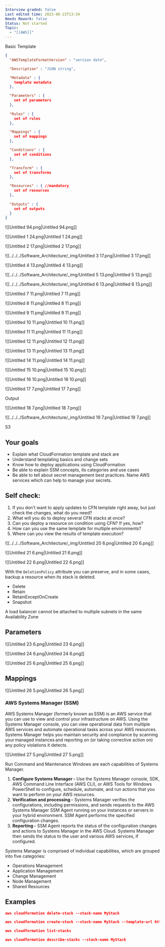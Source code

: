 ```yaml
---
Interview graded: false
Last edited time: 2023-08-23T13:34
Needs Rework: false
Status: Not started
Topic:
  - "[[AWS]]"
---
```

Basic Template

```JSON
{
  "AWSTemplateFormatVersion" : "version date",

  "Description" : "JSON string",

  "Metadata" : {
    template metadata
  },

  "Parameters" : {
    set of parameters
  },
  
  "Rules" : {
    set of rules
  },

  "Mappings" : {
    set of mappings
  },

  "Conditions" : {
    set of conditions
  },

  "Transform" : {
    set of transforms
  },

  "Resources" : { //mandatory
    set of resources
  },
  
  "Outputs" : {
    set of outputs
  }
}
```

![[Untitled 94.png|Untitled 94.png]]

![[Untitled 1 24.png|Untitled 1 24.png]]

![[Untitled 2 17.png|Untitled 2 17.png]]

![[../../../Software_Architecture/_img/Untitled 3 17.png|Untitled 3 17.png]]

![[Untitled 4 13.png|Untitled 4 13.png]]

![[../../../Software_Architecture/_img/Untitled 5 13.png|Untitled 5 13.png]]

![[../../../Software_Architecture/_img/Untitled 6 13.png|Untitled 6 13.png]]

![[Untitled 7 11.png|Untitled 7 11.png]]

![[Untitled 8 11.png|Untitled 8 11.png]]

![[Untitled 9 11.png|Untitled 9 11.png]]

![[Untitled 10 11.png|Untitled 10 11.png]]

![[Untitled 11 11.png|Untitled 11 11.png]]

![[Untitled 12 11.png|Untitled 12 11.png]]

![[Untitled 13 11.png|Untitled 13 11.png]]

![[Untitled 14 11.png|Untitled 14 11.png]]

![[Untitled 15 10.png|Untitled 15 10.png]]

![[Untitled 16 10.png|Untitled 16 10.png]]

![[Untitled 17 7.png|Untitled 17 7.png]]

Output

![[Untitled 18 7.png|Untitled 18 7.png]]

![[../../../Software_Architecture/_img/Untitled 19 7.png|Untitled 19 7.png]]

S3

## Your goals

- Explain what CloudFormation template and stack are
- Understand templating basics and change sets
- Know how to deploy applications using CloudFormation
- Be able to explain SSM concepts, its categories and use cases
- Be able to tell about secret management best practices. Name AWS services which can help to manage your secrets.

## Self check:

1. If you don't want to apply updates to CFN template right away, but just check the changes, what do you need?
2. What will you do to deploy several CFN stacks at once?
3. Can you deploy a resource on condition using CFN? If yes, how?
4. How can you use the same template for multiple environments?
5. Where can you view the results of template execution?

![[../../../Software_Architecture/_img/Untitled 20 6.png|Untitled 20 6.png]]

![[Untitled 21 6.png|Untitled 21 6.png]]

![[Untitled 22 6.png|Untitled 22 6.png]]

With the `DeletionPolicy` attribute you can preserve, and in some cases, backup a resource when its stack is deleted.

- Delete
- Retain
- RetainExceptOnCreate
- Snapshot

  

A load balancer cannot be attached to multiple subnets in the same Availability Zone

## Parameters

![[Untitled 23 6.png|Untitled 23 6.png]]

![[Untitled 24 6.png|Untitled 24 6.png]]

![[Untitled 25 6.png|Untitled 25 6.png]]

## Mappings

![[Untitled 26 5.png|Untitled 26 5.png]]

### AWS Systems Manager (SSM)

AWS Systems Manager (formerly known as SSM) is an AWS service that you can use to view and control your infrastructure on AWS. Using the Systems Manager console, you can view operational data from multiple AWS services and automate operational tasks across your AWS resources. Systems Manager helps you maintain security and compliance by scanning your managed instances and reporting on (or taking corrective action on) any policy violations it detects.

![[Untitled 27 5.png|Untitled 27 5.png]]

Run Command and Maintenance Windows are each capabilities of Systems Manager.

1. **Configure Systems Manager** – Use the Systems Manager console, SDK, AWS Command Line Interface (AWS CLI), or AWS Tools for Windows PowerShell to configure, schedule, automate, and run actions that you want to perform on your AWS resources.
2. **Verification and processing** – Systems Manager verifies the configurations, including permissions, and sends requests to the AWS Systems Manager SSM Agent running on your instances or servers in your hybrid environment. SSM Agent performs the specified configuration changes.
3. **Reporting** – SSM Agent reports the status of the configuration changes and actions to Systems Manager in the AWS Cloud. Systems Manager then sends the status to the user and various AWS services, if configured.

Systems Manager is comprised of individual capabilities, which are grouped into five categories:

- Operations Management
- Application Management
- Change Management
- Node Management
- Shared Resources

  

## Examples

```JSON
aws cloudformation delete-stack --stack-name MyStack
```

```JSON
aws cloudformation create-stack --stack-name MyStack --template-url https://nk-cloudformation-bucket.s3.eu-north-1.amazonaws.com/s3.json
```

```JSON
aws cloudformation list-stacks
```

```JSON
aws cloudformation describe-stacks --stack-name MyStack
```